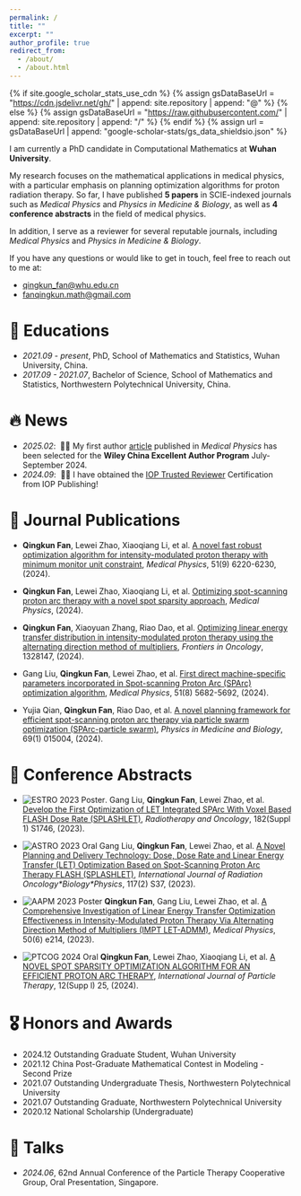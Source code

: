 ```yaml
---
permalink: /
title: ""
excerpt: ""
author_profile: true
redirect_from: 
  - /about/
  - /about.html
---
```


{% if site.google_scholar_stats_use_cdn %}
{% assign gsDataBaseUrl = "https://cdn.jsdelivr.net/gh/" | append: site.repository | append: "@" %}
{% else %}
{% assign gsDataBaseUrl = "https://raw.githubusercontent.com/" | append: site.repository | append: "/" %}
{% endif %}
{% assign url = gsDataBaseUrl | append: "google-scholar-stats/gs_data_shieldsio.json" %}

<span class='anchor' id='about-me'></span>

I am currently a PhD candidate in Computational Mathematics at **Wuhan University**.

My research focuses on the mathematical applications in medical physics, with a particular emphasis on planning optimization algorithms for proton radiation therapy. So far, I have published **5 papers** in SCIE-indexed journals such as *Medical Physics* and *Physics in Medicine & Biology*, as well as **4 conference abstracts** in the field of medical physics.

In addition, I serve as a reviewer for several reputable journals, including *Medical Physics* and *Physics in Medicine & Biology*.

If you have any questions or would like to get in touch, feel free to reach out to me at:  
- [qingkun_fan@whu.edu.cn](mailto:qingkun_fan@whu.edu.cn)  
- [fanqingkun.math@gmail.com](mailto:fanqingkun.math@gmail.com)


# 📖 Educations
- *2021.09 - present*, PhD, School of Mathematics and Statistics, Wuhan University, China. 
- *2017.09 - 2021.07*, Bachelor of Science, School of Mathematics and Statistics, Northwestern Polytechnical University, China. 

# 🔥 News
- *2025.02*: &nbsp;🎉🎉 My first author [article](https://aapm.onlinelibrary.wiley.com/doi/10.1002/mp.17285) published in *Medical Physics* has been selected for the **Wiley China Excellent Author Program** July-September 2024.
- *2024.09*: &nbsp;🎉🎉 I have obtained the [IOP Trusted Reviewer](https://accreditations.ioppublishing.org/a54eec9a-1360-4dea-a8e3-3bfc0e849adf#acc.W1lLQkCy) Certification from IOP Publishing!

# 📝 Journal Publications
- **Qingkun Fan**, Lewei Zhao, Xiaoqiang Li, et al. [A novel fast robust optimization algorithm for intensity-modulated proton therapy with minimum monitor unit constraint](https://aapm.onlinelibrary.wiley.com/doi/10.1002/mp.17285), *Medical Physics*, 51(9) 6220-6230, (2024).

- **Qingkun Fan**, Lewei Zhao, Xiaoqiang Li, et al. [Optimizing spot-scanning proton arc therapy with a novel spot sparsity approach](https://aapm.onlinelibrary.wiley.com/doi/10.1002/mp.17517), *Medical Physics*, (2024).

- **Qingkun Fan**, Xiaoyuan Zhang, Riao Dao, et al. [Optimizing linear energy transfer distribution in intensity-modulated proton therapy using the alternating direction method of multipliers](https://www.frontiersin.org/journals/oncology/articles/10.3389/fonc.2024.1328147), *Frontiers in Oncology*, 1328147, (2024).

- Gang Liu, **Qingkun Fan**, Lewei Zhao, et al. [First direct machine-specific parameters incorporated in Spot-scanning Proton Arc (SPArc) optimization algorithm](https://aapm.onlinelibrary.wiley.com/doi/10.1002/mp.16985), *Medical Physics*, 51(8) 5682-5692, (2024).

- Yujia Qian, **Qingkun Fan**, Riao Dao, et al. [A novel planning framework for efficient spot-scanning proton arc therapy via particle swarm optimization (SPArc-particle swarm)](https://iopscience.iop.org/article/10.1088/1361-6560/ad11a4), *Physics in Medicine and Biology*, 69(1) 015004, (2024).


# 📑 Conference Abstracts
- ![ESTRO 2023 Poster](https://img.shields.io/badge/ESTRO2023-green?style=for-the-badge&logo=conference). Gang Liu, **Qingkun Fan**, Lewei Zhao, et al. [Develop the First Optimization of LET Integrated SPArc With Voxel Based FLASH Dose Rate (SPLASHLET)](https://www.sciencedirect.com/science/article/pii/S0167814023668938), *Radiotherapy and Oncology*, 182(Suppl 1) S1746, (2023).

- ![ASTRO 2023 Oral](https://img.shields.io/badge/ASTRO2023-red?style=for-the-badge&logo=conference) Gang Liu, **Qingkun Fan**, Lewei Zhao, et al. [A Novel Planning and Delivery Technology: Dose, Dose Rate and Linear Energy Transfer (LET) Optimization Based on Spot-Scanning Proton Arc Therapy FLASH (SPLASHLET)](https://www.sciencedirect.com/science/article/pii/S0360301623047399), *International Journal of Radiation Oncology\*Biology\*Physics*, 117(2) S37, (2023).

- ![AAPM 2023 Poster](https://img.shields.io/badge/AAPM2023-blue?style=for-the-badge&logo=conference) **Qingkun Fan**, Gang Liu, Lewei Zhao, et al. [A Comprehensive Investigation of Linear Energy Transfer Optimization Effectiveness in Intensity-Modulated Proton Therapy Via Alternating Direction Method of Multipliers (IMPT LET-ADMM)](https://scholarlyworks.beaumont.org/research_institute_confabstract/50/), *Medical Physics*, 50(6) e214, (2023).

- ![PTCOG 2024 Oral](https://img.shields.io/badge/PTCOG2024-yellow?style=for-the-badge&logo=conference) **Qingkun Fan**, Lewei Zhao, Xiaoqiang Li, et al. [A NOVEL SPOT SPARSITY OPTIMIZATION ALGORITHM FOR AN EFFICIENT PROTON ARC THERAPY](https://www.sciencedirect.com/science/article/pii/S2331518024002324), *International Journal of Particle Therapy*, 12(Supp l) 25, (2024).


# 🎖 Honors and Awards
- 2024.12 Outstanding Graduate Student, Wuhan University
- 2021.12 China Post-Graduate Mathematical Contest in Modeling - Second Prize
- 2021.07 Outstanding Undergraduate Thesis, Northwestern Polytechnical University
- 2021.07 Outstanding Graduate, Northwestern Polytechnical University
- 2020.12 National Scholarship (Undergraduate)


# 💬 Talks
- *2024.06*, 62nd Annual Conference of the Particle Therapy Cooperative Group, Oral Presentation, Singapore.